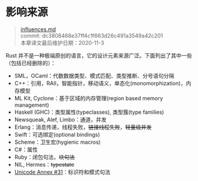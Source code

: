 # 影响来源

>[influences.md](https://github.com/rust-lang/reference/blob/master/src/influences.md)\
>commit:  dc3808468e37ff4c1f663d26c491a3549a42c201 \
>本章译文最后维护日期：2020-11-3

Rust 并不是一种极端原创的语言，它的设计元素来源广泛。下面列出了其中一些（包括已经删除的）：

* SML，OCaml：代数数据类型、模式匹配、类型推断、分号语句分隔
* C++：引用，RAII，智能指针，移动语义，单态化(monomorphization)，内存模型
* ML Kit, Cyclone：基于区域的内存管理(region based memory management)
* Haskell (GHC)：类型属性(typeclasses), 类型簇(type families)
* Newsqueak, Alef, Limbo：通道，并发
* Erlang：消息传递，线程失败，<strike>链接线程失败</strike>，<strike>轻量级并发</strike>
* Swift：可选绑定(optional bindings)
* Scheme：卫生宏(hygienic macros)
* C#：属性
* Ruby：闭包句法，<strike>块句法</strike>
* NIL, Hermes：<strike>typestate</strike>
* [Unicode Annex #31](http://www.unicode.org/reports/tr31/)：标识符和模式句法

<!-- 2020-11-12-->
<!-- checked -->

